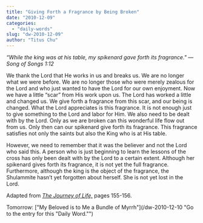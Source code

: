 ```yaml
---
title: "Giving Forth a Fragrance by Being Broken"
date: "2010-12-09"
categories: 
  - "daily-words"
slug: "dw-2010-12-09"
author: "Titus Chu"
---
```


_“While the king was at his table, my spikenard gave forth its fragrance." — Song of Songs 1:12_

We thank the Lord that He works in us and breaks us. We are no longer what we were before. We are no longer those who were merely zealous for the Lord and who just wanted to have the Lord for our own enjoyment. Now we have a little “scar” from His work upon us. The Lord has worked a little and changed us. We give forth a fragrance from this scar, and our being is changed. What the Lord appreciates is this fragrance. It is not enough just to give something to the Lord and labor for Him. We also need to be dealt with by the Lord. Only as we are broken can this wonderful life flow out from us. Only then can our spikenard give forth its fragrance. This fragrance satisfies not only the saints but also the King who is at His table.

However, we need to remember that it was the believer and not the Lord who said this. A person who is just beginning to learn the lessons of the cross has only been dealt with by the Lord to a certain extent. Although her spikenard gives forth its fragrance, it is not yet the full fragrance. Furthermore, although the king is the object of the fragrance, the Shulammite hasn’t yet forgotten about herself. She is not yet lost in the Lord.

Adapted from _[The Journey of Life,](/book-journey "Go to the listing for this book.")_ pages 155-156.

Tomorrow: ["My Beloved is to Me a Bundle of Myrrh"](/dw-2010-12-10 "Go to the entry for this "Daily Word."")
